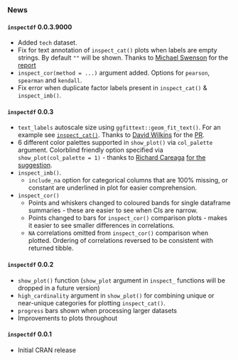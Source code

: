 
### News

#### `inspectdf` 0.0.3.9000

  - Added `tech` dataset.
  - Fix for text annotation of `inspect_cat()` plots when labels are
    empty strings. By default `""` will be shown. Thanks to [Michael
    Swenson](https://github.com/mwswenson) for the
    [report](https://github.com/alastairrushworth/inspectdf/issues/12)
  - `inspect_cor(method = ...)` argument added. Options for `pearson`,
    `spearman` and `kendall`.
  - Fix error when duplicate factor labels present in `inspect_cat()` &
    `inspect_imb()`.

#### `inspectdf` 0.0.3

  - `text_labels` autoscale size using `ggfittext::geom_fit_text()`. For
    an example see
    [`inspect_cat()`](https://github.com/alastairrushworth/inspectdf#categorical-levels).
    Thanks to [David Wilkins](https://github.com/wilkox) for the
    [PR](https://github.com/alastairrushworth/inspectdf/pull/9).
  - 6 different color palettes supported in `show_plot()` via
    `col_palette` argument. Colorblind friendly option specified via
    `show_plot(col_palette = 1)` - thanks to [Richard
    Careaga](https://github.com/technocrat) [for the
    suggestion](https://github.com/alastairrushworth/inspectdf/pull/3).
  - `inspect_imb()`.
      - `include_na` option for categorical columns that are 100%
        missing, or constant are underlined in plot for easier
        comprehension.
  - `inspect_cor()`
      - Points and whiskers changed to coloured bands for single
        dataframe summaries - these are easier to see when CIs are
        narrow.  
      - Points changed to bars for `inspect_cor()` comparison plots -
        makes it easier to see smaller differences in correlations.  
      - `NA` correlations omitted from `inspect_cor()` comparison when
        plotted. Ordering of correlations reversed to be consistent with
        returned tibble.

#### `inspectdf` 0.0.2

  - `show_plot()` function (`show_plot` argument in `inspect_` functions
    will be dropped in a future version)
  - `high_cardinality` argument in `show_plot()` for combining unique or
    near-unique categories for plotting `inspect_cat()`.
  - `progress` bars shown when processing larger datasets
  - Improvements to plots throughout

#### `inspectdf` 0.0.1

  - Initial CRAN release

